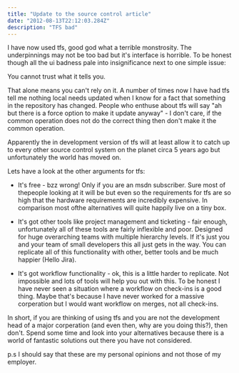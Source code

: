 ```yaml
---
title: "Update to the source control article"
date: "2012-08-13T22:12:03.284Z"
description: "TFS bad"
---
```


I have now used tfs, good god what a terrible monstrosity. The underpinnings may not be too bad but it's interface is horrible. To be honest though all the ui badness pale into insignificance next to one simple issue:

You cannot trust what it tells you.

That alone means you can't rely on it. A number of times now I have had tfs tell me nothing local needs updated when I know for a fact that something in the repository has changed. People who enthuse about tfs will say "ah but there is a force option to make it update anyway" - I don't care, if the common operation does not do the correct thing then don't make it the common operation.

Apparently the in development version of tfs will at least allow it to catch up to every other source control system on the planet circa 5 years ago but unfortunately the world has moved on.

Lets have a look at the other arguments for tfs:

- It's free - bzz wrong! Only if you are an msdn subscriber. Sure most of thepeople looking at it will be but even so the requirements for tfs are so high
  that the hardware requirements are incredibly expensive. In comparison most ofthe alternatives will quite happily live on a tiny box.

- It's got other tools like project management and ticketing - fair enough, unfortunately all of these tools are fairly inflexible and poor. Designed for
  huge overarching teams with multiple hierarchy levels. If it's just you and your team of small developers this all just gets in the way. You can replicate all of this functionality with other, better tools and be much happier (Hello Jira).

- It's got workflow functionality - ok, this is a little harder to replicate. Not impossible and lots of tools will help you out with this. To be honest I
  have never seen a situation where a workflow on check-ins is a good thing. Maybe that's because I have never worked for a massive corperation but I would want workflow on merges, not all check-ins.

In short, if you are thinking of using tfs and you are not the development head of a major corperation (and even then, why are you doing this?), then don't. Spend some time and look into your alternatives because there is a world of fantastic solutions out there you have not considered.

p.s I should say that these are my personal opinions and not those of my employer.
